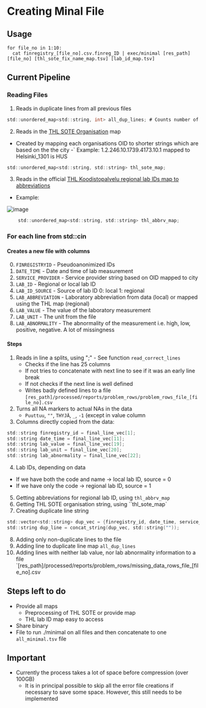 # Creating Minal File
## Usage
```
for file_no in 1:10:
  cat finregistry_[file_no].csv.finreg_ID | exec/minimal [res_path] [file_no] [thl_sote_fix_name_map.tsv] [lab_id_map.tsv]
```

## Current Pipeline

### Reading Files
1. Reads in duplicate lines from all previous files 
```c
std::unordered_map<std::string, int> all_dup_lines; # Counts number of times the duplicate lines appear in the current file
```
2. Reads in the [THL SOTE Organisation](https://thl.fi/fi/web/tiedonhallinta-sosiaali-ja-terveysalalla/ohjeet-ja-soveltaminen/koodistopalvelun-ohjeet/sote-organisaatio-rekisteri) map 
  - Created by mapping each organisations OID to shorter strings which are based on the the city 
  -` Example: 1.2.246.10.1739.4173.10.1 mapped to Helsinki_1301 is HUS
```c
std::unordered_map<std::string, std::string> thl_sote_map;
```
3. Reads in the official [THL Koodistopalvelu regional lab IDs map to abbreviations](https://koodistopalvelu.kanta.fi/codeserver/pages/classification-view-page.xhtml?classificationKey=88&versionKey=120)
  - Example: 
  
  ![image](https://user-images.githubusercontent.com/56593546/235346446-813e5adb-0199-4c15-ac6d-4b6585ff90d0.png)
  
```c
    std::unordered_map<std::string, std::string> thl_abbrv_map;
``` 

### For each line from std::cin
#### Creates a new file with columns
  0. `FINREGISTRYID` - Pseudoanonimized IDs
  1. `DATE_TIME` - Date and time of lab measurement
  2. `SERVICE_PROVIDER` - Service provider string based on OID mapped to city
  3. `LAB_ID` - Regional or local lab ID
  4. `LAB_ID_SOURCE` - Source of lab ID 0: local 1: regional
  5. `LAB_ABBREVIATION` - Laboratory abbreviation from data (local) or mapped using the THL map (regional)
  6. `LAB_VALUE` - The value of the laboratory measurement
  7. `LAB_UNIT` - The unit from the file
  8. `LAB_ABNORMALITY` - The abnormality of the measurement i.e. high, low, positive, negative. A lot of missingness
#### Steps
1. Reads in line a splits, using ";" - See function `read_correct_lines`
    - Checks if the line has 25 columns
    - If not tries to concatenate with next line to see if it was an early line break
    - If not checks if the next line is well defined 
    - Writes badly defined lines to a file `[res_path]/processed/reports/problem_rows/problem_rows_file_[file_no].csv`
2. Turns all NA markers to actual NAs in the data 
    - `Puuttuu`, `""`, `THYJÄ`, `_`, `-1` (except in value column
3. Columns directly copied from the data:
```c
std::string finregistry_id = final_line_vec[1];
std::string date_time = final_line_vec[11];
std::string lab_value = final_line_vec[19];
std::string lab_unit = final_line_vec[20];
std::string lab_abnormality = final_line_vec[22];
```    
4. Lab IDs, depending on data
  - If we have both the code and name -> local lab ID, source = 0
  - If we have only the code -> regional lab ID, source = 1
5. Getting abbreviations for regional lab ID, using `thl_abbrv_map`
6. Getting THL SOTE organisation string, using ``thl_sote_map`
7. Creating duplicate line string 
```c
std::vector<std::string> dup_vec = {finregistry_id, date_time, service_provider_name, lab_id, lab_abbrv, lab_value, lab_unit};
std::string dup_line = concat_string(dup_vec, std::string("")); 
```
8. Adding only non-duplicate lines to the file
9. Adding line to duplicate line map `all_dup_lines`
10. Adding lines with neither lab value, nor lab abnormality information to a file `[res_path]/processed/reports/problem_rows/missing_data_rows_file_[file_no].csv

## Steps left to do
- Provide all maps
  - Preprocessing of THL SOTE or provide map
  - THL lab ID map easy to access
- Share binary
- File to run ./minimal on all files and then concatenate to one `all_minimal.tsv` file

## Important
- Currently the process takes a lot of space before compression (over 100GB)
  - It is in principal possible to skip all the error file creations if necessary to save some space. However, this still needs to be implemented
